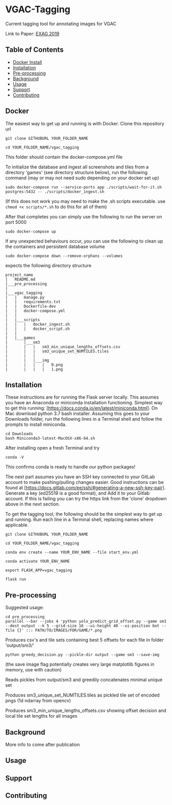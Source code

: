 # VGAC-Tagging

Current tagging tool for annotating images for VGAC

Link to Paper: [EXAG 2019](http://www.exag.org/papers/EXAG_2019_paper_13.pdf)

## Table of Contents

- [Docker Install](#docker)
- [Installation](#installation)
- [Pre-processing](#pre-processing)
- [Background](#background)
- [Usage](#usage)
- [Support](#support)
- [Contributing](#contributing)


## Docker
The easiest way to get up and running is with Docker. Clone this repository url

```
git clone GITHUBURL YOUR_FOLDER_NAME

cd YOUR_FOLDER_NAME/vgac_tagging
```

This folder should contain the docker-compose.yml file

To initialize the database and ingest all screenshots and tiles from a directory 'games' (see directory structure below), run the following command (may or may not need sudo depending on your docker set up)

```
sudo docker-compose run --service-ports app ./scripts/wait-for-it.sh postgres:5432 -- ./scripts/docker_ingest.sh
```
(If this does not work you may need to make the .sh scripts executable. use `chmod +x scripts/*.sh` to do this for all of them)

After that completes you can simply use the following to run the server on port 5000
```
sudo docker-compose up
```

If any unexpected behaviours occur, you can use the following to clean up the containers and persistent database volume
```
sudo docker-compose down --remove-orphans --volumes
```

expects the following directory structure
```
project_name
|   README.md
|___pre_processing
|
|___vgac_tagging
|   |   manage.py
|   |   requirements.txt
|   |   Dockerfile-dev
|   |   docker-compose.yml
|   |
|   |___scripts   
|   |   |   docker_ingest.sh
|   |   |   docker_script.sh
|   |
|   |___games
|       |___sm3
|       |   |   sm3_min_unique_lengths_offsets.csv
|       |   |   sm3_unique_set_NUMTILES.tiles
|       |   |
|       |   |___img
|       |   |   |   0.png
|       |   |   |   1.png
```

## Installation
These instructions are for running the Flask server locally. 
This assumes you have an Anaconda or miniconda installation functioning. Simplest way to get this running: [https://docs.conda.io/en/latest/miniconda.html]. On Mac download python 3.7 bash installer. Assuming this goes to your Downloads folder, run the following lines in a Terminal shell and follow the prompts to install miniconda.

```
cd Downloads
bash Miniconda3-latest-MacOSX-x86-64.sh
```
After installing open a fresh Terminal and try
```
conda -V
```
This confirms conda is ready to handle our python packages!

The next part assumes you have an SSH key connected to your GitLab account to make pushing/pulling changes easier. Good instructions can be found at [https://docs.gitlab.com/ee/ssh/#generating-a-new-ssh-key-pair]. Generate a key (ed25519 is a good format), and Add it to your Gitlab account. If this is failing you can try the https link from the 'clone' dropdown above in the next section.


To get the tagging tool, the following should be the simplest way to get up and running. Run each line in a Terminal shell, replacing names where applicable.
```
git clone GITHUBURL YOUR_FOLDER_NAME

cd YOUR_FOLDER_NAME/vgac_tagging

conda env create --name YOUR_ENV_NAME --file start_env.yml

conda activate YOUR_ENV_NAME

export FLASK_APP=vgac_tagging

flask run
```


## Pre-processing
Suggested usage:
```
cd pre_processing
parallel --bar --jobs 4 'python yolo_predict_grid_offset.py --game sm3 --dest output --k 5 --grid-size 16 --ui-height 40 --ui-position bot --file {}' ::: PATH/TO/IMAGES/FOR/GAME/*.png
```
Produces csv's and tile sets containing best 5 offsets for each file in folder 'output/sm3/'

```
python greedy_decision.py --pickle-dir output --game sm3 --save-img
```
(the save image flag potentially creates very large matplotlib figures in memory, use with caution)


Reads pickles from output/sm3 and greedily concatenates minimal unique set


Produces sm3_unique_set_NUMTILES.tiles as pickled tile set of encoded pngs (1d ndarray from opencv)


Produces sm3_min_unique_lengths_offsets.csv showing offset decision and local tile set lengths for all images

## Background

More info to come after publication

## Usage



## Support

## Contributing
